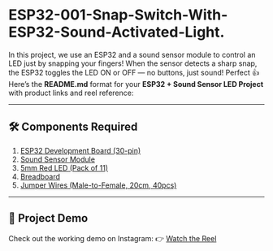 # ESP32-001-Snap-Switch-With-ESP32-Sound-Activated-Light.
In this project, we use an ESP32 and a sound sensor module to control an LED just by snapping your fingers! When the sensor detects a sharp snap, the ESP32 toggles the LED ON or OFF — no buttons, just sound!
Perfect 👍 Here’s the **README.md** format for your **ESP32 + Sound Sensor LED Project** with product links and reel reference:

---
## 🛠 Components Required

1. [ESP32 Development Board (30-pin)](https://robocraze.com/products/nodemcu-32-wifi-bluetooth-esp32-development-board30-pin?_pos=3&_psq=ESP32&_ss=e&_v=1.0)
2. [Sound Sensor Module](https://robocraze.com/products/sound-sensor-module?_pos=1&_psq=SOUND+SENSOR+MODULE&_ss=e&_v=1.0)
3. [5mm Red LED (Pack of 11)](https://robocraze.com/products/5mm-red-led-pack-of-11?_pos=2&_sid=50b0f0e3d&_ss=r)
4. [Breadboard](https://robocraze.com/products/breadboard?_pos=3&_psq=BREADBOARD&_ss=e&_v=1.0)
5. [Jumper Wires (Male-to-Female, 20cm, 40pcs)](https://robocraze.com/products/f2m-jumper-wires-20cm-40pcs?_pos=1&_psq=JUMPER+WIRES&_ss=e&_v=1.0)

---

## 🎥 Project Demo

Check out the working demo on Instagram:
👉 [Watch the Reel](https://www.instagram.com/reel/DNZp-rYvo_c/?igsh=eDA2bWY4OWdrbzVp)




